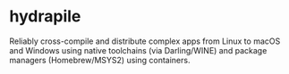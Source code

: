 # hydrapile
Reliably cross-compile and distribute complex apps from Linux to macOS and Windows using native toolchains (via Darling/WINE) and package managers (Homebrew/MSYS2) using containers.

